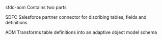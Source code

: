 sfdc-aom
Contains two parts

SDFC
Salesforce partner connector for discribing tables, fields and definitions 

AOM
Transforms table definitions into an adaptive object model schema 
